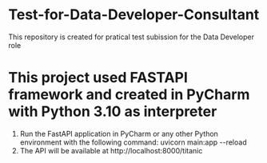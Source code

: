 # Test-for-Data-Developer-Consultant
This repository is created for pratical test subission for the Data Developer role 

# This project used FASTAPI framework and created in PyCharm with Python 3.10 as interpreter
1. Run the FastAPI application in PyCharm or any other Python environment with the following command: uvicorn main:app --reload
2. The API will be available at http://localhost:8000/titanic 

